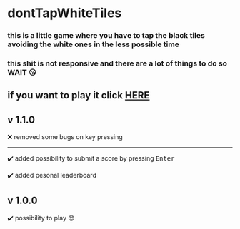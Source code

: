 # dontTapWhiteTiles
### this is a little game where you have to tap the black tiles avoiding the white ones in the less possible time</br>
### this shit is not responsive and there are a lot of things to do so WAIT 😘</br>
## if you want to play it click [HERE](https://lucaparmeggiani.github.io/dontTapWhiteTiles.github.io/dontTapWhiteTiles/)</br>

## v 1.1.0
❌ removed some bugs on key pressing<hr>
<p>✔️ added possibility to submit a score by pressing <kbd>Enter</kbd><p>
<p>✔️ added pesonal leaderboard</p>

## v 1.0.0
✔️ possibility to play 😊